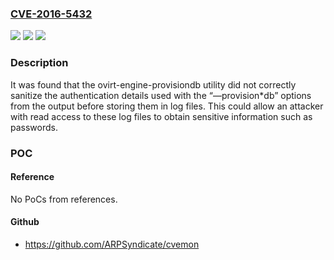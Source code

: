 ### [CVE-2016-5432](https://cve.mitre.org/cgi-bin/cvename.cgi?name=CVE-2016-5432)
![](https://img.shields.io/static/v1?label=Product&message=RHEV%20Engine%20version%204.0&color=blue)
![](https://img.shields.io/static/v1?label=Version&message=!%200%3A4.0.4.4-1%20&color=brighgreen)
![](https://img.shields.io/static/v1?label=Vulnerability&message=Cleartext%20Storage%20of%20Sensitive%20Information&color=brighgreen)

### Description

It was found that the ovirt-engine-provisiondb utility did not correctly sanitize the authentication details used with the “—provision*db” options from the output before storing them in log files. This could allow an attacker with read access to these log files to obtain sensitive information such as passwords.

### POC

#### Reference
No PoCs from references.

#### Github
- https://github.com/ARPSyndicate/cvemon

